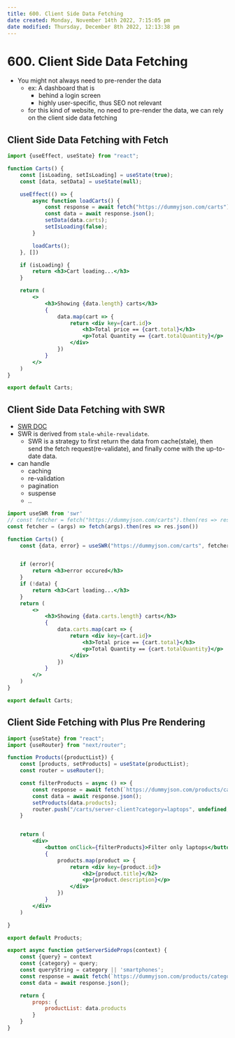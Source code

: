 ```yaml
---
title: 600. Client Side Data Fetching
date created: Monday, November 14th 2022, 7:15:05 pm
date modified: Thursday, December 8th 2022, 12:13:38 pm
---
```


# 600. Client Side Data Fetching

- You might not always need to pre-render the data
	- ex: A dashboard that is
		- behind a login screen
		- highly user-specific, thus SEO not relevant
	- for this kind of website, no need to pre-render the data, we can rely on the client side data fetching

## Client Side Data Fetching with Fetch

```jsx
import {useEffect, useState} from "react";

function Carts() {
    const [isLoading, setIsLoading] = useState(true);
    const [data, setData] = useState(null);

    useEffect(() => {
        async function loadCarts() {
            const response = await fetch("https://dummyjson.com/carts");
            const data = await response.json();
            setData(data.carts);
            setIsLoading(false);
        }

        loadCarts();
    }, [])

    if (isLoading) {
        return <h3>Cart loading...</h3>
    }

    return (
        <>
            <h3>Showing {data.length} carts</h3>
            {
                data.map(cart => {
                    return <div key={cart.id}>
                        <h3>Total price == {cart.total}</h3>
                        <p>Total Quantity == {cart.totalQuantity}</p>
                    </div>
                })
            }
        </>
    )
}

export default Carts;
```

## Client Side Data Fetching with SWR

- [SWR DOC](https://swr.vercel.app/docs/with-nextjs)
- SWR is derived from `stale-while-revalidate`.
	- SWR is a strategy to first return the data from cache(stale), then send the fetch request(re-validate), and finally come with the up-to-date data.
- can handle
	- caching
	- re-validation
	- pagination
	- suspense
	- ..

```jsx
import useSWR from 'swr'
// const fetcher = fetch("https://dummyjson.com/carts").then(res => res.json());
const fetcher = (args) => fetch(args).then(res => res.json())

function Carts() {
    const {data, error} = useSWR("https://dummyjson.com/carts", fetcher);


    if (error){
        return <h3>error occured</h3>
    }
    if (!data) {
        return <h3>Cart loading...</h3>
    }
    return (
        <>
            <h3>Showing {data.carts.length} carts</h3>
            {
                data.carts.map(cart => {
                    return <div key={cart.id}>
                        <h3>Total price == {cart.total}</h3>
                        <p>Total Quantity == {cart.totalQuantity}</p>
                    </div>
                })
            }
        </>
    )
}

export default Carts;
```

## Client Side Fetching with Plus Pre Rendering

```jsx
import {useState} from "react";
import {useRouter} from "next/router";

function Products({productList}) {
    const [products, setProducts] = useState(productList);
    const router = useRouter();

    const filterProducts = async () => {
        const response = await fetch(`https://dummyjson.com/products/category/laptops`);
        const data = await response.json();
        setProducts(data.products);
        router.push("/carts/server-client?category=laptops", undefined, {shallow: true})
    }


    return (
        <div>
            <button onClick={filterProducts}>Filter only laptops</button>
            {
                products.map(product => {
                    return <div key={product.id}>
                        <h2>{product.title}</h2>
                        <p>{product.description}</p>
                    </div>
                })
            }
        </div>
    )

}

export default Products;

export async function getServerSideProps(context) {
    const {query} = context
    const {category} = query;
    const queryString = category || 'smartphones';
    const response = await fetch(`https://dummyjson.com/products/category/${queryString}`);
    const data = await response.json();

    return {
        props: {
            productList: data.products
        }
    }
}
```

